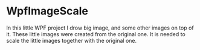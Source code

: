 # WpfImageScale

In this little WPF project I drow big image, and some other images on top of it.
These little images were created from the original one.
It is needed to scale the little images together with the original one.
